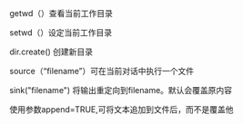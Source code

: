 getwd（）查看当前工作目录

setwd（）设定当前工作目录

dir.create() 创建新目录

source（“filename”）可在当前对话中执行一个文件

sink("filename") 将输出重定向到filename。默认会覆盖原内容

使用参数append=TRUE,可将文本追加到文件后，而不是覆盖他

